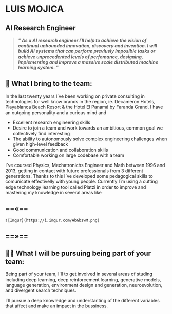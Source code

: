 # LUIS MOJICA
## AI Research Engineer


> ***" As a AI research engineer I´ll help to achieve the vision of continual unbounded innovation, discovery and invention. I will build AI systems that can perform previusly imposible tasks or achieve unprecedented levels of perfomance, designing, implementing and improve a massive scale distributed machine learning system. "***


## 🤝 What I bring to the team:

In the last twenty years I´ve been working on private consulting in technologies for well know brands in the region, ie. Decameron Hotels, Playablanca Beach Resort &  the Hotel El Panamá by Faranda Grand. I have an outgoing personality and a curious mind and 

-   Excellent research engineering skills
-   Desire to join a team and work towards an ambitious, common goal we collectively find interesting
-   The ability to autonomously solve complex engineering challenges when given high-level feedback
-   Good communication and collaboration skills
-   Comfortable working on large codebase with a team


I´ve coursed Physics, Mechatronichs Engineer and Math between 1996 and 2013, getting in contact with future professionals from 3 different generations. Thanks to this I´ve developed some pedagogical skills to comunicate effectivelly with young people. Currently I´m using a cutting edge technology learning tool called Platzi in order to improve and mastering my knowledge in several areas like


==«==
---


    ![Imgur](https://i.imgur.com/AbGbzwM.png)

==»==
---

## 🧗‍♂️ What I will be pursuing being part of your team:

Being part of your team, I´ll to get involved in several areas of studing including deep learning, deep reinforcement learning, generative models, language generation, environment design and generation, neuroevolution, and divergent search techniques.   

I´ll pursue a deep knowledge and understanting of the different variables that affect and make an impact in the bussiness.




